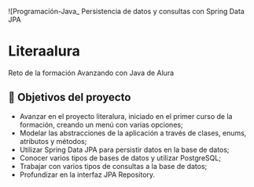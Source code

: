 ![Programación-Java_ Persistencia de datos y consultas con Spring Data JPA

# Literaalura

Reto de la formación Avanzando con Java de Alura

## 🔨 Objetivos del proyecto

* Avanzar en el proyecto literalura, iniciado en el primer curso de la formación, creando un menú con varias opciones;
* Modelar las abstracciones de la aplicación a través de clases, enums, atributos y métodos;
* Utilizar Spring Data JPA para persistir datos en la base de datos;
* Conocer varios tipos de bases de datos y utilizar PostgreSQL;
* Trabajar con varios tipos de consultas a la base de datos;
* Profundizar en la interfaz JPA Repository.
